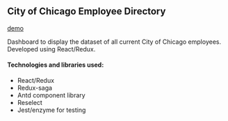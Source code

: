 ## City of Chicago Employee Directory

[demo](http://dt-employees.s3-website-us-west-1.amazonaws.com/)

Dashboard to display the dataset of all current City of Chicago employees. Developed using React/Redux.

#### Technologies and libraries used:
- React/Redux
- Redux-saga
- Antd component library
- Reselect
- Jest/enzyme for testing
